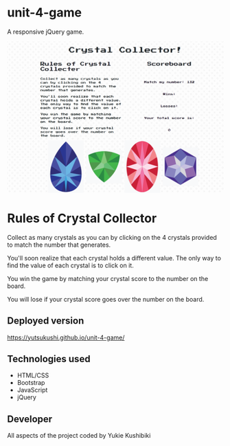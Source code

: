 # unit-4-game
A responsive jQuery game.

![Crystal Collector website](assets/images/crystalcollector.png)

# Rules of Crystal Collector

Collect as many crystals as you can by clicking on the 4 crystals provided to match the number that generates.

You'll soon realize that each crystal holds a different value. The only way to find the value of each crystal is to click on it.

You win the game by matching your crystal score to the number on the board.

You will lose if your crystal score goes over the number on the board.

## Deployed version

https://yutsukushi.github.io/unit-4-game/

## Technologies used

* HTML/CSS
* Bootstrap
* JavaScript
* jQuery

## Developer

All aspects of the project coded by Yukie Kushibiki
